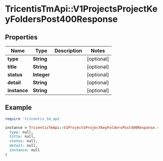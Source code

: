 # TricentisTmApi::V1ProjectsProjectKeyFoldersPost400Response

## Properties

| Name | Type | Description | Notes |
| ---- | ---- | ----------- | ----- |
| **type** | **String** |  | [optional] |
| **title** | **String** |  | [optional] |
| **status** | **Integer** |  | [optional] |
| **detail** | **String** |  | [optional] |
| **instance** | **String** |  | [optional] |

## Example

```ruby
require 'tricentis_tm_api'

instance = TricentisTmApi::V1ProjectsProjectKeyFoldersPost400Response.new(
  type: null,
  title: null,
  status: null,
  detail: null,
  instance: null
)
```

